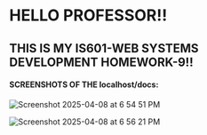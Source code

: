 # HELLO PROFESSOR!!
## THIS IS MY IS601-WEB SYSTEMS DEVELOPMENT HOMEWORK-9!!

#### SCREENSHOTS OF THE localhost/docs:


![Screenshot 2025-04-08 at 6 54 51 PM](https://github.com/user-attachments/assets/bfc8b9d8-2b95-4290-899a-7d656edd545e)

![Screenshot 2025-04-08 at 6 56 21 PM](https://github.com/user-attachments/assets/f71420a8-0dc8-48c5-939c-8459976e2e39)

